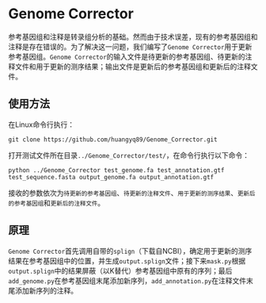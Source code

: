 # Genome Corrector

参考基因组和注释是转录组分析的基础。然而由于技术误差，现有的参考基因组和注释是存在错误的。为了解决这一问题，我们编写了`Genome Corrector`用于更新参考基因组。`Genome Corrector`的输入文件是待更新的参考基因组、待更新的注释文件和用于更新的测序结果；输出文件是更新后的参考基因组和更新后的注释文件。

## 使用方法

在Linux命令行执行：

    git clone https://github.com/huangyq89/Genome_Corrector.git

打开测试文件所在目录`../Genome_Corrector/test/`，在命令行执行以下命令：
    
    python ../Genome_Corrector test_genome.fa test_annotation.gtf test_sequence.fasta output_genome.fa output_annotation.gtf
    
接收的参数依次为`待更新的参考基因组`、`待更新的注释文件`、`用于更新的测序结果`、`更新后的参考基因组`和`更新后的注释文件`。

## 原理

`Genome Corrector`首先调用自带的`splign`（下载自NCBI），确定用于更新的测序结果在参考基因组中的位置，并生成`output.splign`文件；接下来`mask.py`根据`output.splign`中的结果屏蔽（以K替代）参考基因组中原有的序列；最后`add_genome.py`在参考基因组末尾添加新序列，`add_annotation.py`在注释文件末尾添加新序列的注释。
